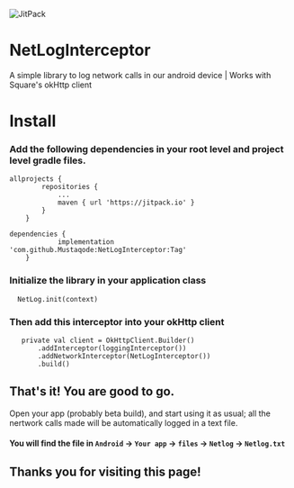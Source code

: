 ![JitPack](https://img.shields.io/jitpack/v/github/Mustaqode/NetLogInterceptor?color=%23f44336&label=Release)

# NetLogInterceptor
 A simple library to log network calls in our android device | Works with Square's okHttp client
 
# Install

### Add the following dependencies in your root level and project level gradle files.

```
allprojects {
		repositories {
			...
			maven { url 'https://jitpack.io' }
		}
	}
 
dependencies {
	        implementation 'com.github.Mustaqode:NetLogInterceptor:Tag'
	}
 ```
 
 ### Initialize the library in your application class
 
 ```
   NetLog.init(context)
 ```
 
 ### Then add this interceptor into your okHttp client
 
 ```
    private val client = OkHttpClient.Builder()
        .addInterceptor(loggingInterceptor())
        .addNetworkInterceptor(NetLogInterceptor())
        .build()
 ```
 ## That's it! You are good to go. 
 
 Open your app (probably beta build), and start using it as usual; all the nertwork calls made will be automatically logged 
 in a text file.
 
 #### You will find the file in `Android` -> `Your app` -> `files` -> `Netlog` -> `Netlog.txt`
 
 
 ## Thanks you for visiting this page!

